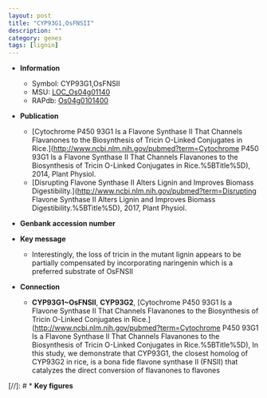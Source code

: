 ```yaml
---
layout: post
title: "CYP93G1,OsFNSII"
description: ""
category: genes
tags: [lignin]
---
```


* **Information**  
    + Symbol: CYP93G1,OsFNSII  
    + MSU: [LOC_Os04g01140](http://rice.plantbiology.msu.edu/cgi-bin/ORF_infopage.cgi?orf=LOC_Os04g01140)  
    + RAPdb: [Os04g0101400](http://rapdb.dna.affrc.go.jp/viewer/gbrowse_details/irgsp1?name=Os04g0101400)  

* **Publication**  
    + [Cytochrome P450 93G1 Is a Flavone Synthase II That Channels Flavanones to the Biosynthesis of Tricin O-Linked Conjugates in Rice.](http://www.ncbi.nlm.nih.gov/pubmed?term=Cytochrome P450 93G1 Is a Flavone Synthase II That Channels Flavanones to the Biosynthesis of Tricin O-Linked Conjugates in Rice.%5BTitle%5D), 2014, Plant Physiol.
    + [Disrupting Flavone Synthase II Alters Lignin and Improves Biomass Digestibility.](http://www.ncbi.nlm.nih.gov/pubmed?term=Disrupting Flavone Synthase II Alters Lignin and Improves Biomass Digestibility.%5BTitle%5D), 2017, Plant Physiol.

* **Genbank accession number**  

* **Key message**  
    + Interestingly, the loss of tricin in the mutant lignin appears to be partially compensated by incorporating naringenin which is a preferred substrate of OsFNSII

* **Connection**  
    + __CYP93G1~OsFNSII__, __CYP93G2__, [Cytochrome P450 93G1 Is a Flavone Synthase II That Channels Flavanones to the Biosynthesis of Tricin O-Linked Conjugates in Rice.](http://www.ncbi.nlm.nih.gov/pubmed?term=Cytochrome P450 93G1 Is a Flavone Synthase II That Channels Flavanones to the Biosynthesis of Tricin O-Linked Conjugates in Rice.%5BTitle%5D), In this study, we demonstrate that CYP93G1, the closest homolog of CYP93G2 in rice, is a bona fide flavone synthase II (FNSII) that catalyzes the direct conversion of flavanones to flavones

[//]: # * **Key figures**  


